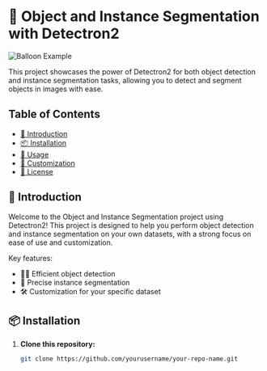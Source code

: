 # 🚀 Object and Instance Segmentation with Detectron2

![Balloon Example](images/balloon_example.png)

This project showcases the power of Detectron2 for both object detection and instance segmentation tasks, allowing you to detect and segment objects in images with ease.

## Table of Contents
- [👋 Introduction](#-introduction)
- [📦 Installation](#-installation)
- [🚀 Usage](#-usage)
- [🎨 Customization](#-customization)
- [📜 License](#-license)

## 👋 Introduction

Welcome to the Object and Instance Segmentation project using Detectron2! This project is designed to help you perform object detection and instance segmentation on your own datasets, with a strong focus on ease of use and customization.

Key features:
- 🕵️‍♂️ Efficient object detection
- 🧩 Precise instance segmentation
- 🛠️ Customization for your specific dataset

## 📦 Installation

1. **Clone this repository:**
   ```bash
   git clone https://github.com/yourusername/your-repo-name.git


